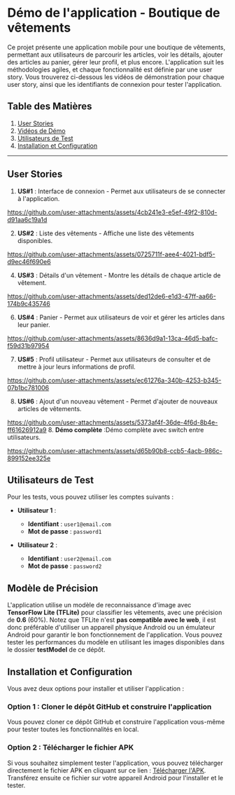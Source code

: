 
# Démo de l'application - Boutique de vêtements

Ce projet présente une application mobile pour une boutique de vêtements, permettant aux utilisateurs de parcourir les articles, voir les détails, ajouter des articles au panier, gérer leur profil, et plus encore. L'application suit les méthodologies agiles, et chaque fonctionnalité est définie par une user story. Vous trouverez ci-dessous les vidéos de démonstration pour chaque user story, ainsi que les identifiants de connexion pour tester l'application.

## Table des Matières
1. [User Stories](#user-stories)
2. [Vidéos de Démo](#videos-de-demo)
3. [Utilisateurs de Test](#utilisateurs-de-test)
4. [Installation et Configuration](#installation-et-configuration)



---

## User Stories

1. **US#1** : Interface de connexion - Permet aux utilisateurs de se connecter à l'application.


https://github.com/user-attachments/assets/4cb241e3-e5ef-49f2-810d-d91aa6c19a1d


2. **US#2** : Liste des vêtements - Affiche une liste des vêtements disponibles.
   

https://github.com/user-attachments/assets/0725711f-aee4-4021-bdf5-d9ec46f690e6


4. **US#3** : Détails d'un vêtement - Montre les détails de chaque article de vêtement.

   

https://github.com/user-attachments/assets/ded12de6-e1d3-47ff-aa66-174b9c435746


6. **US#4** : Panier - Permet aux utilisateurs de voir et gérer les articles dans leur panier.


https://github.com/user-attachments/assets/8636d9a1-13ca-46d5-bafc-f59d31b97954


  
7. **US#5** : Profil utilisateur - Permet aux utilisateurs de consulter et de mettre à jour leurs informations de profil.



https://github.com/user-attachments/assets/ec61276a-340b-4253-b345-07b1bc781006


   
8. **US#6** : Ajout d'un nouveau vêtement - Permet d'ajouter de nouveaux articles de vêtements.



https://github.com/user-attachments/assets/5373af4f-36de-4f6d-8b4e-ff61626912a9
8. **Démo complète** :Démo complète avec switch entre utilisateurs.

https://github.com/user-attachments/assets/d65b90b8-ccb5-4acb-986c-899152ee325e


## Utilisateurs de Test

Pour les tests, vous pouvez utiliser les comptes suivants :

- **Utilisateur 1** :
  - **Identifiant** : `user1@email.com`
  - **Mot de passe** : `password1`

- **Utilisateur 2** :
  - **Identifiant** : `user2@email.com`
  - **Mot de passe** : `password2`

## Modèle de Précision

L'application utilise un modèle de reconnaissance d'image avec **TensorFlow Lite (TFLite)** pour classifier les vêtements, avec une précision de **0.6** (60%). Notez que TFLite n'est **pas compatible avec le web**, il est donc préférable d'utiliser un appareil physique Android ou un émulateur Android pour garantir le bon fonctionnement de l'application. Vous pouvez tester les performances du modèle en utilisant les images disponibles dans le dossier **testModel** de ce dépôt.

## Installation et Configuration

Vous avez deux options pour installer et utiliser l'application :

### Option 1 : Cloner le dépôt GitHub et construire l'application
Vous pouvez cloner ce dépôt GitHub et construire l'application vous-même pour tester toutes les fonctionnalités en local.

### Option 2 : Télécharger le fichier APK
Si vous souhaitez simplement tester l'application, vous pouvez télécharger directement le fichier APK en cliquant sur ce lien : [Télécharger l'APK](https://drive.google.com/file/d/1AgUFQWUhEb6xnIHlB0d04WkvEeY9kTeG/view?usp=sharing). Transférez ensuite ce fichier sur votre appareil Android pour l'installer et le tester.



